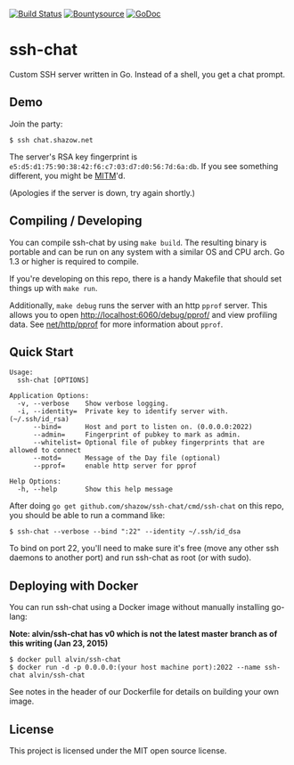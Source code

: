 [![Build Status](https://travis-ci.org/shazow/ssh-chat.svg?branch=master)](https://travis-ci.org/shazow/ssh-chat)
[![Bountysource](https://www.bountysource.com/badge/team?team_id=52292&style=bounties_received)](https://www.bountysource.com/teams/ssh-chat/issues?utm_source=ssh-chat&utm_medium=shield&utm_campaign=bounties_received)
[![GoDoc](https://godoc.org/github.com/shazow/ssh-chat?status.svg)](https://godoc.org/github.com/shazow/ssh-chat)

# ssh-chat

Custom SSH server written in Go. Instead of a shell, you get a chat prompt.

## Demo

Join the party:

```
$ ssh chat.shazow.net
```

The server's RSA key fingerprint is `e5:d5:d1:75:90:38:42:f6:c7:03:d7:d0:56:7d:6a:db`. If you see something different, you might be [MITM](https://en.wikipedia.org/wiki/Man-in-the-middle_attack)'d.

(Apologies if the server is down, try again shortly.)

## Compiling / Developing

You can compile ssh-chat by using `make build`. The resulting binary is portable and
can be run on any system with a similar OS and CPU arch. Go 1.3 or higher is required to compile.

If you're developing on this repo, there is a handy Makefile that should set
things up with `make run`.

Additionally, `make debug` runs the server with an http `pprof` server. This allows you to open
[http://localhost:6060/debug/pprof/]() and view profiling data. See
[net/http/pprof](http://golang.org/pkg/net/http/pprof/) for more information about `pprof`.

## Quick Start

```
Usage:
  ssh-chat [OPTIONS]

Application Options:
  -v, --verbose    Show verbose logging.
  -i, --identity=  Private key to identify server with. (~/.ssh/id_rsa)
      --bind=      Host and port to listen on. (0.0.0.0:2022)
      --admin=     Fingerprint of pubkey to mark as admin.
      --whitelist= Optional file of pubkey fingerprints that are allowed to connect
      --motd=      Message of the Day file (optional)
      --pprof=     enable http server for pprof

Help Options:
  -h, --help       Show this help message
```

After doing `go get github.com/shazow/ssh-chat/cmd/ssh-chat` on this repo, you should be able
to run a command like:

```
$ ssh-chat --verbose --bind ":22" --identity ~/.ssh/id_dsa
```

To bind on port 22, you'll need to make sure it's free (move any other ssh
daemons to another port) and run ssh-chat as root (or with sudo).

## Deploying with Docker

You can run ssh-chat using a Docker image without manually installing go-lang:

**Note: alvin/ssh-chat has v0 which is not the latest master branch as of this writing (Jan 23, 2015)**

```
$ docker pull alvin/ssh-chat
$ docker run -d -p 0.0.0.0:(your host machine port):2022 --name ssh-chat alvin/ssh-chat
```

See notes in the header of our Dockerfile for details on building your own image.

## License

This project is licensed under the MIT open source license.
